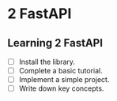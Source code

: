 # 2 FastAPI

## Learning 2 FastAPI
- [ ] Install the library.
- [ ] Complete a basic tutorial.
- [ ] Implement a simple project.
- [ ] Write down key concepts.
